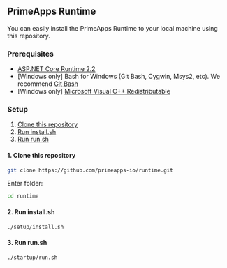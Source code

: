 ## PrimeApps Runtime
You can easily install the PrimeApps Runtime to your local machine using this repository.

### Prerequisites
* [ASP.NET Core Runtime 2.2](https://dotnet.microsoft.com/download/dotnet-core/2.2)
* [Windows only] Bash for Windows (Git Bash, Cygwin, Msys2, etc). We recommend [Git Bash](https://github.com/git-for-windows/git/releases)
* [Windows only] [Microsoft Visual C++ Redistributable](https://support.microsoft.com/en-us/help/2977003/the-latest-supported-visual-c-downloads)

### Setup
1. [Clone this repository](#1-clone-this-repository)
2. [Run install.sh](#2-run-installsh)
3. [Run run.sh](#3-run-runsh)

#### 1. Clone this repository
```bash
git clone https://github.com/primeapps-io/runtime.git
```

Enter folder:
```bash
cd runtime
```

#### 2. Run install.sh
```bash
./setup/install.sh
```

#### 3. Run run.sh
```bash
./startup/run.sh
```
